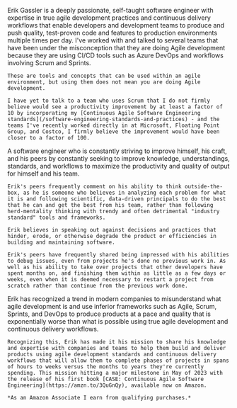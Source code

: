 <webui-data data-page-title="Greetings, and welcome to Erik Gassler's personal website"></webui-data>
<webui-data data-page-next-page='{"name":"CASE Book","href":"/blogs/book_published_for_case_continuous_agile_software_engineering"}'></webui-data>

<app-books link-to-blog></app-books>

<webui-sideimage src="https://cdn.myfi.ws/v/Vecteezy/business-teamwork-and-partnership-help-to-achieve-team.svg">
    Erik Gassler is a deeply passionate, self-taught software engineer with expertise in true agile development practices and continuous delivery workflows that enable developers and development teams to produce and push quality, test-proven code and features to production environments multiple times per day.
</webui-sideimage>

<webui-quote cite="Erik Gassler" theme="info">
    I've worked with and talked to several teams that have been under the misconception that they are doing Agile development because they are using CI/CD tools such as Azure DevOps and workflows involving Scrum and Sprints.

    These are tools and concepts that can be used within an agile environment, but using them does not mean you are doing Agile development.

    I have yet to talk to a team who uses Scrum that I do not firmly believe would see a productivity improvement by at least a factor of 10 by incorporating my [Continuous Agile Software Engineering standards](/software-engineering-standards-and-practices) - and the teams I've recently worked directly in at Microsoft, Floating Point Group, and Costco, I firmly believe the improvement would have been closer to a factor of 100.
</webui-quote>

<webui-sideimage reverse src="https://cdn.myfi.ws/v/Vecteezy/developer-at-laptop-and-computer-with-open-robotic-soft.svg">
    A software engineer who is constantly striving to improve himself, his craft, and his peers by constantly seeking to improve knowledge, understandings, standards, and workflows to maximize the productivity and quality of output for himself and his team.

    Erik's peers frequently comment on his ability to think outside-the-box, as he is someone who believes in analyzing each problem for what it is and following scientific, data-driven principals to do the best that he can and get the best from his team, rather than following herd-mentality thinking with trendy and often detrimental "industry standard" tools and frameworks.

    Erik believes in speaking out against decisions and practices that hinder, erode, or otherwise degrade the product or efficiencies in building and maintaining software.

    Erik's peers have frequently shared being impressed with his abilities to debug issues, even from projects he's done no previous work in. As well as his ability to take over projects that other developers have spent months on, and finishing them within as little as a few days or weeks, even when it is deemed necessary to restart a project from scratch rather than continue from the previous work done.
</webui-sideimage>

<webui-sideimage src="https://cdn.myfi.ws/v/Vecteezy/teamwork-share-opinion-team-meeting-sharing-idea-to-solve.svg">
    Erik has recognized a trend in modern companies to misunderstand what agile development is and use inferior frameworks such as Agile, Scrum, Sprints, and DevOps to produce products at a pace and quality that is exponentially worse than what is possible using true agile development and continuous delivery workflows.

    Recognizing this, Erik has made it his mission to share his knowledge and expertise with companies and teams to help them build and deliver products using agile development standards and continuous delivery workflows that will allow them to complete phases of projects in spans of hours to weeks versus the months to years they're currently spending. This mission hitting a major milestone in May of 2023 with the release of his first book [CASE: Continuous Agile Software Engineering](https://amzn.to/3QuGnQy), available now on Amazon.

    *As an Amazon Associate I earn from qualifying purchases.*
</webui-sideimage>

<webui-content height="400" src="/d/en-US/youtube/intro.md"></webui-content>
<webui-content src="/d/en-US/cards/interest_cards.md"></webui-content>
